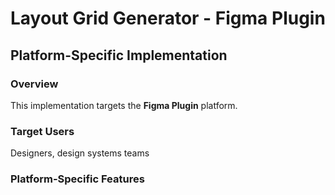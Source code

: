 # Layout Grid Generator - Figma Plugin

## Platform-Specific Implementation

### Overview
This implementation targets the **Figma Plugin** platform.

### Target Users
Designers, design systems teams

### Platform-Specific Features
